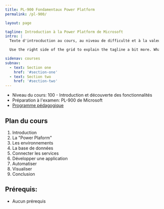 ```yaml
---
title: PL-900 Fondamentaux Power Platform
permalink: /pl-900/

layout: page

tagline: Introduction à la Power Platform de Microsoft
intro: |
  Texte d'introcduction au cours, au niveau de difficulté et à la valeur du cours.

  Use the right side of the grid to explain the tagline a bit more. What are your goals? How do you do your work? Write in the present tense, and stay brief here. People who are interested can find details on internal pages.

sidenav: courses
subnav:
  - text: Section one
    href: '#section-one'
  - text: Section two
    href: '#section-two'
---
```


- Niveau du cours: 100 - Introduction et découverte des fonctionnalités
- Préparation à l'examen: PL-900 de Microsoft
- [Programme pédagogique](/pl-900/plan-pedagogique.html)

## Plan du cours
1. Introduction
2. La "Power Plaform"
3. Les environnements
4. La base de données
5. Connecter les services
6. Développer une application
7. Automatiser
8. Visualiser
9. Conclusion


## Prérequis:
- Aucun prérequis
